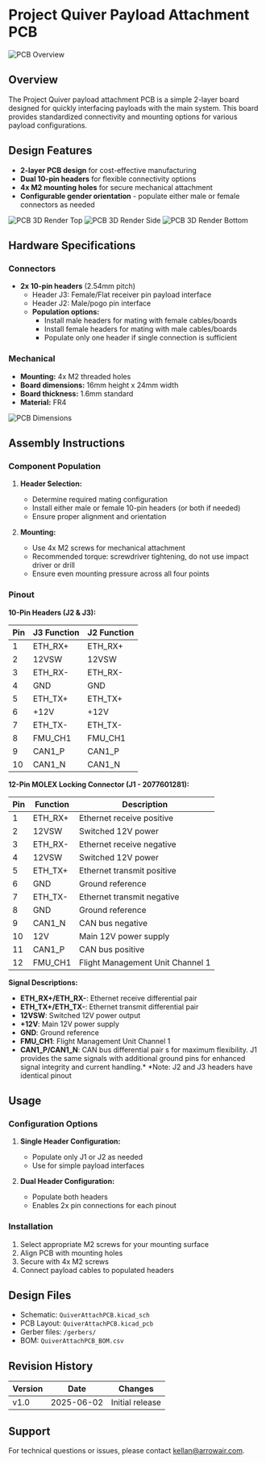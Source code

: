 # Project Quiver Payload Attachment PCB

![PCB Overview](images/schematic.png "Project Quiver Payload PCB")

## Overview

The Project Quiver payload attachment PCB is a simple 2-layer board designed for quickly interfacing payloads with the main system. 
This board provides standardized connectivity and mounting options for various payload configurations.


## Design Features

- **2-layer PCB design** for cost-effective manufacturing
- **Dual 10-pin headers** for flexible connectivity options
- **4x M2 mounting holes** for secure mechanical attachment
- **Configurable gender orientation** - populate either male or female connectors as needed

![PCB 3D Render Top](images/top_render.png "3D render showing component placement")
![PCB 3D Render Side](images/side_render.png "3D render showing component placement")
![PCB 3D Render Bottom](images/bottom_render.png "3D render showing component placement")

## Hardware Specifications

### Connectors
- **2x 10-pin headers** (2.54mm pitch)
  - Header J3: Female/Flat receiver pin payload interface
  - Header J2: Male/pogo pin interface
  - **Population options:**
    - Install male headers for mating with female cables/boards
    - Install female headers for mating with male cables/boards
    - Populate only one header if single connection is sufficient

### Mechanical
- **Mounting:** 4x M2 threaded holes
- **Board dimensions:** 16mm height x 24mm width
- **Board thickness:** 1.6mm standard
- **Material:** FR4

![PCB Dimensions](images/layout_dimensions.png "Detailed dimension drawing")

## Assembly Instructions

### Component Population

1. **Header Selection:**
   - Determine required mating configuration
   - Install either male or female 10-pin headers (or both if needed)
   - Ensure proper alignment and orientation

2. **Mounting:**
   - Use 4x M2 screws for mechanical attachment
   - Recommended torque: screwdriver tightening, do not use impact driver or drill
   - Ensure even mounting pressure across all four points

### Pinout

**10-Pin Headers (J2 & J3):**

| Pin | J3 Function | J2 Function |
|-----|-------------|-------------|
| 1   | ETH_RX+    | ETH_RX+    |
| 2   | 12VSW      | 12VSW      |
| 3   | ETH_RX-    | ETH_RX-    |
| 4   | GND        | GND        |
| 5   | ETH_TX+    | ETH_TX+    |
| 6   | +12V       | +12V       |
| 7   | ETH_TX-    | ETH_TX-    |
| 8   | FMU_CH1    | FMU_CH1    |
| 9   | CAN1_P     | CAN1_P     |
| 10  | CAN1_N     | CAN1_N     |

**12-Pin MOLEX Locking Connector (J1 - 2077601281):**

| Pin | Function   | Description |
|-----|------------|-------------|
| 1   | ETH_RX+    | Ethernet receive positive |
| 2   | 12VSW      | Switched 12V power |
| 3   | ETH_RX-    | Ethernet receive negative |
| 4   | 12VSW      | Switched 12V power |
| 5   | ETH_TX+    | Ethernet transmit positive |
| 6   | GND        | Ground reference |
| 7   | ETH_TX-    | Ethernet transmit negative |
| 8   | GND        | Ground reference |
| 9   | CAN1_N     | CAN bus negative |
| 10  | 12V        | Main 12V power supply |
| 11  | CAN1_P     | CAN bus positive |
| 12  | FMU_CH1    | Flight Management Unit Channel 1 |

**Signal Descriptions:**
- **ETH_RX+/ETH_RX-**: Ethernet receive differential pair
- **ETH_TX+/ETH_TX-**: Ethernet transmit differential pair  
- **12VSW**: Switched 12V power output
- **+12V**: Main 12V power supply
- **GND**: Ground reference
- **FMU_CH1**: Flight Management Unit Channel 1
- **CAN1_P/CAN1_N**: CAN bus differential pair
s for maximum flexibility. J1 provides the same signals with additional ground pins for enhanced signal integrity and current handling.*
*Note: J2 and J3 headers have identical pinout

## Usage

### Configuration Options

1. **Single Header Configuration:**
   - Populate only J1 or J2 as needed
   - Use for simple payload interfaces

2. **Dual Header Configuration:**
   - Populate both headers
   - Enables 2x pin connections for each pinout

### Installation

1. Select appropriate M2 screws for your mounting surface
2. Align PCB with mounting holes
3. Secure with 4x M2 screws
4. Connect payload cables to populated headers

## Design Files

- Schematic: `QuiverAttachPCB.kicad_sch`
- PCB Layout: `QuiverAttachPCB.kicad_pcb`
- Gerber files: `/gerbers/`
- BOM: `QuiverAttachPCB_BOM.csv`

## Revision History

| Version | Date | Changes |
|---------|------|---------|
| v1.0    | 2025-06-02 | Initial release |

## Support

For technical questions or issues, please contact kellan@arrowair.com.



